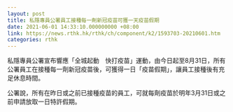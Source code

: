 ```yaml
---
layout: post
title: 私隱專員公署員工接種每一劑新冠疫苗可獲一天疫苗假期
date: 2021-06-01 14:33:10.000000000 +08:00
link: https://news.rthk.hk/rthk/ch/component/k2/1593703-20210601.htm
categories: rthk
---
```


私隱專員公署宣布響應「全城起動　快打疫苗」運動，由今日起至8月31日，所有公署員工在接種每一劑新冠疫苗後，可獲得一日「疫苗假期」，讓員工接種後有充足休息時間。

公署說，所有在昨日或之前已接種疫苗的員工，可就每劑疫苗於明年3月31日或之前申請放取一日特許假期。
